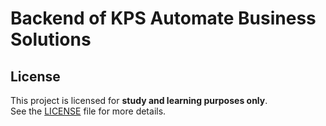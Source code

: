 # Backend of KPS Automate Business Solutions

## License

This project is licensed for **study and learning purposes only**.  
See the [LICENSE](./LICENSE) file for more details.
